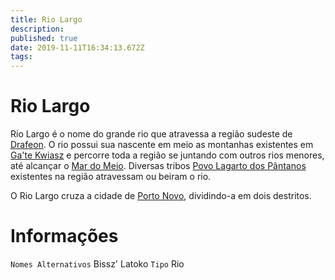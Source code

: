 ```yaml
---
title: Rio Largo
description: 
published: true
date: 2019-11-11T16:34:13.672Z
tags: 
---
```


<!-- SUBTITLE: Visão geral sobre Rio Largo -->

# Rio Largo
Rio Largo é o nome do grande rio que atravessa a região sudeste de [Drafeon](/lugares/plano-material/drafeon#drafeon). O rio possui sua nascente em meio as montanhas existentes em [Ga'te Kwiasz](/lugares/plano-material/drafeon/sudeste-de-drafeon/gate-kwiasz#gate-kwiasz) e percorre toda a região se juntando com outros rios menores, até alcançar o [Mar do Meio](/lugares/plano-material/drafeon/mar-do-meio#mar-do-meio). Diversas tribos [Povo Lagarto dos Pântanos](/lugares/plano-material/drafeon/sudeste-de-drafeon/etnias-do-sudeste-de-drafeon/povo-lagarto-do-sudeste-de-drafeon#povo-lagarto-do-sudeste-de-drafeon) existentes na região atravessam ou beiram o rio.

O Rio Largo cruza a cidade de [Porto Novo](/lugares/plano-material/drafeon/sudeste-de-drafeon/porto-novo#porto-novo), dividindo-a em dois destritos.

# Informações
`Nomes Alternativos` Bissz' Latoko 
`Tipo` Rio
